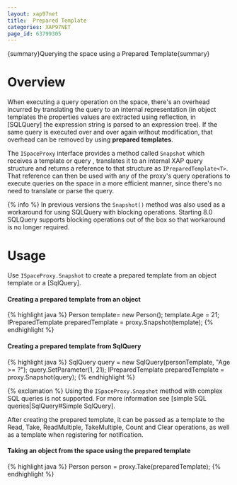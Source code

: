 ```yaml
---
layout: xap97net
title:  Prepared Template
categories: XAP97NET
page_id: 63799305
---
```


{summary}Querying the space using a Prepared Template{summary}

# Overview

When executing a query operation on the space, there's an overhead incurred by translating the query to an internal representation (in object templates the properties values are extracted using reflection, in [SQLQuery] the expression string is parsed to an expression tree). If the same query is executed over and over again without modification, that overhead can be removed by using **prepared templates**.

The `ISpaceProxy` interface provides a method called `Snapshot` which receives a template or query , translates it to an internal XAP query structure and returns a reference to that structure as `IPreparedTemplate<T>`. That reference can then be used with any of the proxy's query operations to execute queries on the space in a more efficient manner, since there's no need to translate or parse the query.

{% info %} In previous versions the `Snapshot()` method was also used as a workaround for using SQLQuery with blocking operations. Starting 8.0 SQLQuery supports blocking operations out of the box so that workaround is no longer required.

# Usage

Use `ISpaceProxy.Snapshot` to create a prepared template from an object template or a [SqlQuery].

#### Creating a prepared template from an object


{% highlight java %}
Person template= new Person();
template.Age = 21;
IPreparedTemplate<Person> preparedTemplate = proxy.Snapshot(template);
{% endhighlight %}


#### Creating a prepared template from SqlQuery


{% highlight java %}
SqlQuery<Person> query = new SqlQuery<Person>(personTemplate, "Age >= ?");
query.SetParameter(1, 21);
IPreparedTemplate<Person> preparedTemplate = proxy.Snapshot(query);
{% endhighlight %}


{% exclamation %} Using the `ISpaceProxy.Snapshot` method with complex SQL queries is not supported. For more information see [simple SQL queries|SqlQuery#Simple SqlQuery].

After creating the prepared template, it can be passed as a template to the Read, Take, ReadMultiple, TakeMultiple, Count and Clear operations, as well as a template when registering for notification.

#### Taking an object from the space using the prepared template


{% highlight java %}
Person person = proxy.Take(preparedTemplate);
{% endhighlight %}

